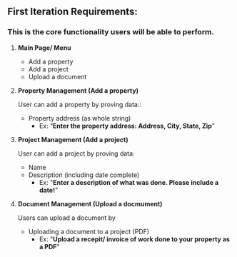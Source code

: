 ## First Iteration Requirements:
### This is the core functionality users will be able to perform. 

1. **Main Page/ Menu**
   - Add a property
   - Add a project
   - Upload a document

3. **Property Management (Add a property)**

   User can add a property by proving data::
   - Property address (as whole string)
      - Ex: “**Enter the property address: Address, City, State, Zip**”  


4. **Project Management (Add a project)**

   User can add a project by proving data:
     - Name
     - Description (including date complete)
        - Ex: "**Enter a description of what was done. Please include a date!**"

5. **Document Management (Upload a docmument)**

   Users can upload a document by 
   - Uploading a document to a project (PDF)
      - Ex: "**Upload a recepit/ invoice of work done to your property as a PDF**"
